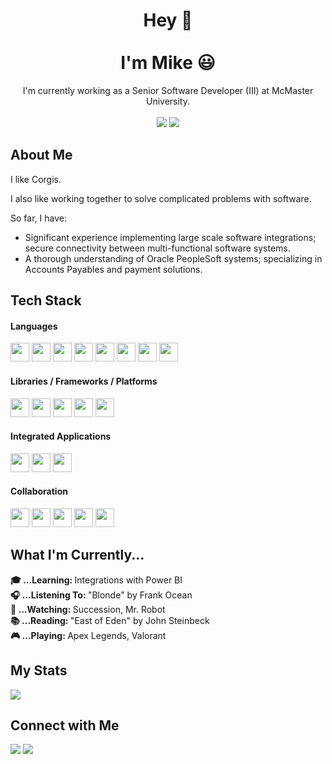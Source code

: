 <h1 align="center">Hey &#x1F44B; <br><br>I'm Mike &#x1F603;</h1>
<p align="center">I'm currently working as a Senior Software Developer (III) at McMaster University. 
<br><br>
<a href="mailto:ngomm182@gmail.com"><img src="https://img.shields.io/badge/Gmail-D14836?style=for-the-badge&logo=gmail&logoColor=white"></a>
<a href="https://www.linkedin.com/in/ngomm/"><img src="https://img.shields.io/badge/LinkedIn-0077B5?style=for-the-badge&logo=linkedin&logoColor=white"></a>
</p>

## About Me
I like Corgis. 

I also like working together to solve complicated problems with software. 

So far, I have:

- Significant experience implementing large scale software integrations; secure connectivity between multi-functional software systems.
- A thorough understanding of Oracle PeopleSoft systems; specializing in Accounts Payables and payment solutions. 

## Tech Stack

#### Languages
<p align="left">
<img src="https://img.shields.io/badge/javascript-F7DF1E.svg?&style=for-the-badge&logo=javascript&logoColor=white" height="30"/> 
<img src="https://img.shields.io/badge/python-3670A0?style=for-the-badge&logo=python&logoColor=ffdd54" height="30" />
<img src="https://img.shields.io/badge/typescript-%23007ACC.svg?style=for-the-badge&logo=typescript&logoColor=white" height="30" />
<img src="https://img.shields.io/badge/java-%23ED8B00.svg?style=for-the-badge&logo=java&logoColor=white" height="30" />
<img src="https://img.shields.io/badge/PLSQL-F80000?style=for-the-badge&logo=oracle&logoColor=black" height="30" />
<img src="https://img.shields.io/badge/HTML5-E34F26?style=for-the-badge&logo=html5&logoColor=white" height="30" />
<img src="https://img.shields.io/badge/CSS3-1572B6?style=for-the-badge&logo=css3&logoColor=white" height="30" />
<img src="https://img.shields.io/badge/json-5E5C5C?style=for-the-badge&logo=json&logoColor=white" height="30" /> 
</p>

#### Libraries / Frameworks / Platforms
<p align="left">
<img src="https://img.shields.io/badge/react-%2320232a.svg?style=for-the-badge&logo=react&logoColor=%2361DAFB" height="30" />
<img src="https://img.shields.io/badge/node.js-6DA55F?style=for-the-badge&logo=node.js&logoColor=white" height="30" />
<img src="https://img.shields.io/badge/Express.js-000000?style=for-the-badge&logo=Supabase&logoColor=white" height="30">
<img src="https://img.shields.io/badge/Docker-2CA5E0?style=for-the-badge&logo=docker&logoColor=white" height="30" />
<img src="https://img.shields.io/badge/kubernetes-326ce5.svg?&style=for-the-badge&logo=kubernetes&logoColor=white" height="30" />
</p>

#### Integrated Applications
<p align="left">
<img src="https://img.shields.io/badge/Oracle-F80000?style=for-the-badge&logo=oracle&logoColor=white" height="30" />
<img src="https://img.shields.io/badge/Microsoft-0078D4?style=for-the-badge&logo=microsoft&logoColor=white" height="30" />
<img src="https://img.shields.io/badge/azure-%230072C6.svg?style=for-the-badge&logo=microsoftazure&logoColor=white" height="30" />
</p>

#### Collaboration
<p align="left">
<img src="https://img.shields.io/badge/jira-%230A0FFF.svg?style=for-the-badge&logo=jira&logoColor=white" height="30" />
<img src="https://img.shields.io/badge/confluence-%23172BF4.svg?style=for-the-badge&logo=confluence&logoColor=white" height="30" />
<img src="https://img.shields.io/badge/Microsoft_SharePoint-0078D4?style=for-the-badge&logo=microsoft-sharepoint&logoColor=white" height="30" />
<img src="https://img.shields.io/badge/GitHub-100000?style=for-the-badge&logo=github&logoColor=white" height="30" />
<img src="https://img.shields.io/badge/GitLab-330F63?style=for-the-badge&logo=gitlab&logoColor=white" height="30" />
</p>

## What I'm Currently...
<p>
<b> &#x1F393;  ...Learning: </b> Integrations with Power BI <br>
<b> &#x1F3A7; ...Listening To:  </b> "Blonde" by Frank Ocean <br>
<b> &#x1F440; ...Watching:  </b> Succession, Mr. Robot <br>
<b> &#x1F4DA; ...Reading:  </b> "East of Eden" by John Steinbeck <br>
<b> &#x1F3AE; ...Playing: </b> Apex Legends, Valorant <br>
</p>

## My Stats
<p align="left">
  <img src="https://github-readme-stats.vercel.app/api?username=tower182&count_private=true&show_icons=true&theme=synthwave">
</p>

## Connect with Me
<p>
<a href="mailto:ngomm182@gmail.com"><img src="https://img.shields.io/badge/Gmail-D14836?style=for-the-badge&logo=gmail&logoColor=white"></a>
<a href="https://www.linkedin.com/in/ngomm/"><img src="https://img.shields.io/badge/LinkedIn-0077B5?style=for-the-badge&logo=linkedin&logoColor=white"></a>
</p>


